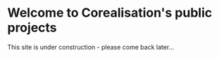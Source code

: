 # Welcome to Corealisation's public projects

This site is under construction - please come back later...
